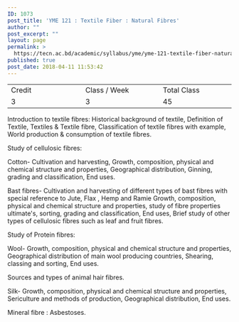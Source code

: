 ```yaml
---
ID: 1073
post_title: 'YME 121 : Textile Fiber : Natural Fibres'
author: ""
post_excerpt: ""
layout: page
permalink: >
  https://tecn.ac.bd/academic/syllabus/yme/yme-121-textile-fiber-natural-fibres
published: true
post_date: 2018-04-11 11:53:42
---
```

<table width="632">
<tbody>
<tr>
<td width="208">Credit</td>
<td width="221">Class / Week</td>
<td width="203">Total Class</td>
</tr>
<tr>
<td width="208">3</td>
<td width="221">3</td>
<td width="203">45</td>
</tr>
</tbody>
</table>
Introduction to textile fibres: Historical background of textile, Definition of Textile, Textiles &amp; Textile fibre, Classification of textile fibres with example, World production &amp; consumption of textile fibres.

Study of cellulosic fibres:

Cotton- Cultivation and harvesting, Growth, composition, physical and chemical structure and properties, Geographical distribution, Ginning, grading and classification, End uses.

Bast fibres- Cultivation and harvesting of different types of bast fibres with special reference to Jute, Flax , Hemp and Ramie Growth, composition, physical and chemical structure and properties, study of fibre properties ultimate's, sorting, grading and classification, End uses, Brief study of other types of cellulosic fibres such as leaf and fruit fibres.

Study of Protein fibres:

Wool- Growth, composition, physical and chemical structure and properties, Geographical distribution of main wool producing countries, Shearing, classing and sorting, End uses.

Sources and types of animal hair fibres.

Silk- Growth, composition, physical and chemical structure and properties, Sericulture and methods of production, Geographical distribution, End uses.

Mineral fibre : Asbestoses.